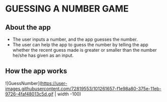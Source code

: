 # GUESSING A NUMBER GAME

## About the app
- The user inputs a number, and the app guesses the number.  
- The user can help the app to guess the number by telling the app whether the recent guess made is greater or smaller than the number he/she has given as an input. 

## How the app works
![GuessNumber](https://user-images.githubusercontent.com/72819553/101261657-f1e98a80-375e-11eb-9726-4faf48013c5d.gif | width -100)
